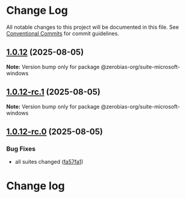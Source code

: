# Change Log

All notable changes to this project will be documented in this file.
See [Conventional Commits](https://conventionalcommits.org) for commit guidelines.

## [1.0.12](https://github.com/zerobias-org/suite/compare/@zerobias-org/suite-microsoft-windows@1.0.12-rc.1...@zerobias-org/suite-microsoft-windows@1.0.12) (2025-08-05)

**Note:** Version bump only for package @zerobias-org/suite-microsoft-windows





## [1.0.12-rc.1](https://github.com/zerobias-org/suite/compare/@zerobias-org/suite-microsoft-windows@1.0.12-rc.0...@zerobias-org/suite-microsoft-windows@1.0.12-rc.1) (2025-08-05)

**Note:** Version bump only for package @zerobias-org/suite-microsoft-windows





## [1.0.12-rc.0](https://github.com/zerobias-org/suite/compare/@zerobias-org/suite-microsoft-windows@1.0.11...@zerobias-org/suite-microsoft-windows@1.0.12-rc.0) (2025-08-05)


### Bug Fixes

* all suites changed ([fa57fa1](https://github.com/zerobias-org/suite/commit/fa57fa1af7628003297df46b2d7740fe95bd2666))





# Change log
